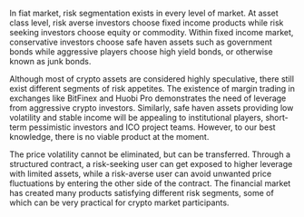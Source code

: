 In fiat market, risk segmentation exists in every level of market. At asset class level, risk averse investors choose fixed income products while risk seeking investors choose equity or commodity. Within fixed income market, conservative investors choose safe haven assets such as government bonds while aggressive players choose high yield bonds, or otherwise known as junk bonds. 

Although most of crypto assets are considered highly speculative, there still exist different segments of risk appetites. The existence of margin trading in exchanges like BitFinex and Huobi Pro demonstrates the need of leverage from aggressive crypto investors. Similarly, safe haven assets providing low volatility and stable income will be appealing to institutional players, short-term pessimistic investors and ICO project teams. However, to our best knowledge, there is no viable product at the moment. 

The price volatility cannot be eliminated, but can be transferred. Through a structured contract, a risk-seeking user can get exposed to higher leverage with limited assets, while a risk-averse user can avoid unwanted price fluctuations by entering the other side of the contract. The financial market has created many products satisfying different risk segments, some of which can be very practical for crypto market participants.